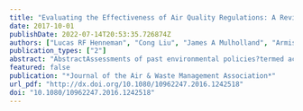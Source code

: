 ```yaml
---
title: "Evaluating the Effectiveness of Air Quality Regulations: A Review of Accountability Studies and Frameworks"
date: 2017-10-01
publishDate: 2022-07-14T20:53:35.726874Z
authors: ["Lucas RF Henneman", "Cong Liu", "James A Mulholland", "Armistead G Russell"]
publication_types: ["2"]
abstract: "AbstractAssessments of past environmental policies?termed accountability studies?contribute important information to the decision-making process used to review the efficacy of past policies, and subsequently aid in the development of effective new policies. These studies have used a variety of methods that have achieved varying levels of success at linking improvements in air quality and/or health to regulations. The Health Effects Institute defines the air pollution accountability framework as a chain of events that includes the regulation of interest, air quality, exposure/dose, and health outcomes, and suggests that accountability research should address impacts for each of these linkages. Early accountability studies investigated short-term, local regulatory actions (for example, coal use banned city-wide on a specific date or traffic pattern changes made for Olympic games). Recent studies assessed regulations implemented over longer time and larger spatial scales. Studies on broader scales require accountability research methods that account for effects of confounding factors that increase over time and space. Improved estimates of appropriate baseline levels (sometimes termed ?counterfactual??the expected state in a scenario without an intervention) that account for confounders and uncertainties at each link in the accountability chain will help estimate causality with greater certainty. In the direct accountability framework, researchers link outcomes with regulations using statistical methods that bypass the link-by-link approach of classical accountability. Direct accountability results and methods complement the classical approach. New studies should take advantage of advanced planning for accountability studies, new data sources (such as satellite measurements), and new statistical methods. Evaluation of new methods and data sources is necessary to improve investigations of long-term regulations, and associated uncertainty should be accounted for at each link to provide a confidence estimate of air quality regulation effectiveness. The final step in any accountability is the comparison of results with the proposed benefits of an air quality policy.Implications: The field of air pollution accountability continues to grow in importance to a number of stakeholders. Two frameworks, the classical accountability chain and direct accountability, have been used to estimate impacts of regulatory actions, and both require careful attention to confounders and uncertainties. Researchers should continue to be develop and evaluate both methods as they investigate current and future air pollution regulations."
featured: false
publication: "*Journal of the Air & Waste Management Association*"
url_pdf: "http://dx.doi.org/10.1080/10962247.2016.1242518"
doi: "10.1080/10962247.2016.1242518"
---
```


